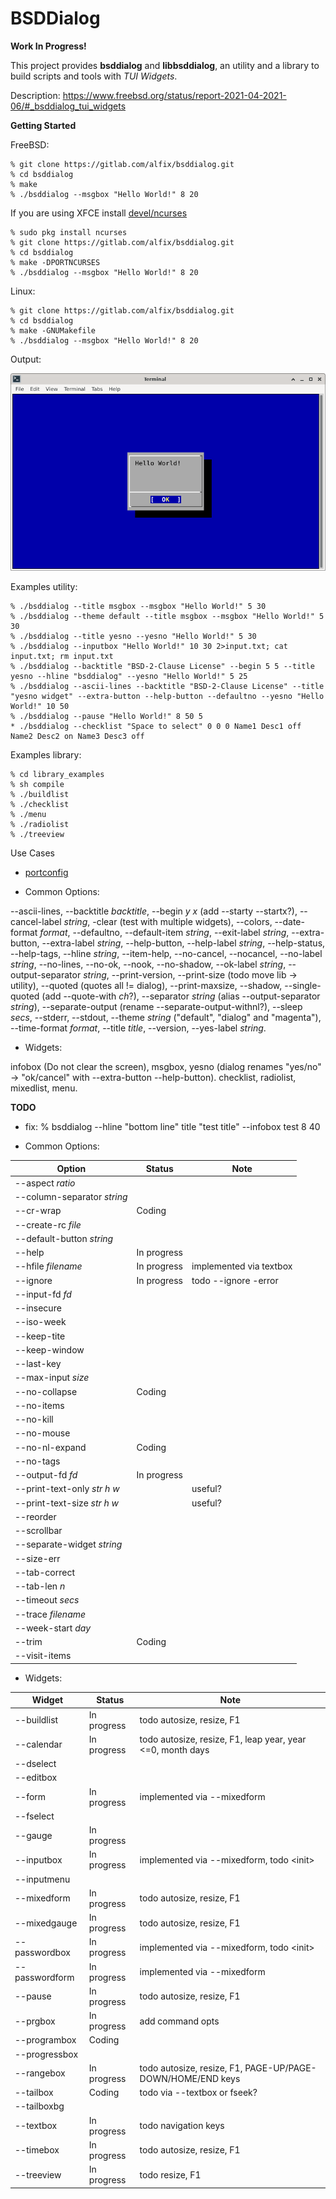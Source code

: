 # BSDDialog

**Work In Progress!**

This project provides **bsddialog** and **libbsddialog**, an utility and a
library to build scripts and tools with *TUI Widgets*.

Description:
<https://www.freebsd.org/status/report-2021-04-2021-06/#_bsddialog_tui_widgets>


**Getting Started**

FreeBSD:

```
% git clone https://gitlab.com/alfix/bsddialog.git
% cd bsddialog
% make
% ./bsddialog --msgbox "Hello World!" 8 20
```

If you are using XFCE install 
[devel/ncurses](https://www.freshports.org/devel/ncurses/)

```
% sudo pkg install ncurses
% git clone https://gitlab.com/alfix/bsddialog.git
% cd bsddialog
% make -DPORTNCURSES
% ./bsddialog --msgbox "Hello World!" 8 20
```

Linux:

```
% git clone https://gitlab.com/alfix/bsddialog.git
% cd bsddialog
% make -GNUMakefile
% ./bsddialog --msgbox "Hello World!" 8 20
```

Output:

![screenshot](screenshot.png)


Examples utility:
```
% ./bsddialog --title msgbox --msgbox "Hello World!" 5 30
% ./bsddialog --theme default --title msgbox --msgbox "Hello World!" 5 30
% ./bsddialog --title yesno --yesno "Hello World!" 5 30
% ./bsddialog --inputbox "Hello World!" 10 30 2>input.txt; cat input.txt; rm input.txt
% ./bsddialog --backtitle "BSD-2-Clause License" --begin 5 5 --title yesno --hline "bsddialog" --yesno "Hello World!" 5 25
% ./bsddialog --ascii-lines --backtitle "BSD-2-Clause License" --title "yesno widget" --extra-button --help-button --defaultno --yesno "Hello World!" 10 50
% ./bsddialog --pause "Hello World!" 8 50 5
* ./bsddialog --checklist "Space to select" 0 0 0 Name1 Desc1 off Name2 Desc2 on Name3 Desc3 off
```

Examples library:
```
% cd library_examples
% sh compile
% ./buildlist
% ./checklist
% ./menu
% ./radiolist
% ./treeview
```

Use Cases

 - [portconfig](https://gitlab.com/alfix/portconfig)



 - Common Options:
 
--ascii-lines, --backtitle *backtitle*, --begin *y x* (add --starty --startx?),
--cancel-label *string*, -clear (test with multiple widgets), --colors,
--date-format *format*, --defaultno, --default-item *string*, 
--exit-label *string*, --extra-button, --extra-label *string*, --help-button,
--help-label *string*, --help-status, --help-tags, --hline *string*,
--item-help, --no-cancel, --nocancel, --no-label *string*, --no-lines, --no-ok,
--nook, --no-shadow, --ok-label *string*, --output-separator *string*,
--print-version, --print-size (todo move lib -> utility),
--quoted (quotes all != dialog), --print-maxsize, --shadow,
--single-quoted (add --quote-with *ch*?), 
--separator *string* (alias --output-separator *string*),
--separate-output (rename --separate-output-withnl?), --sleep *secs*, --stderr,
--stdout, --theme *string* ("default", "dialog" and "magenta"),
--time-format *format*, --title *title*, --version, --yes-label *string*.

 - Widgets:
 
 infobox (Do not clear the screen), msgbox,
 yesno (dialog renames "yes/no" -> "ok/cancel" with --extra-button --help-button).
 checklist, radiolist, mixedlist, menu.

**TODO**

 * fix: % bsddialog --hline "bottom line" title "test title" --infobox test 8 40


 - Common Options:

|  Option                      | Status      | Note                            |
| ---------------------------- | ----------- | ------------------------------- |
| --aspect *ratio*             |             |                                 |
| --column-separator *string*  |             |                                 |
| --cr-wrap                    | Coding      |                                 |
| --create-rc *file*           |             |                                 |
| --default-button *string*    |             |                                 |
| --help                       | In progress |                                 |
| --hfile *filename*           | In progress | implemented via textbox         |
| --ignore                     | In progress | todo --ignore -error            |
| --input-fd *fd*              |             |                                 |
| --insecure                   |             |                                 |
| --iso-week                   |             |                                 |
| --keep-tite                  |             |                                 |
| --keep-window                |             |                                 |
| --last-key                   |             |                                 |
| --max-input *size*           |             |                                 |
| --no-collapse                | Coding      |                                 |
| --no-items                   |             |                                 |
| --no-kill                    |             |                                 |
| --no-mouse                   |             |                                 |
| --no-nl-expand               | Coding      |                                 |
| --no-tags                    |             |                                 |
| --output-fd *fd*             | In progress |                                 |
| --print-text-only *str h w*  |             | useful?                         |
| --print-text-size *str h w*  |             | useful?                         |
| --reorder                    |             |                                 |
| --scrollbar                  |             |                                 |
| --separate-widget *string*   |             |                                 |
| --size-err                   |             |                                 |
| --tab-correct                |             |                                 |
| --tab-len *n*                |             |                                 |
| --timeout *secs*             |             |                                 |
| --trace *filename*           |             |                                 |
| --week-start *day*           |             |                                 |
| --trim                       | Coding      |                                 |
| --visit-items                |             |                                 |



 - Widgets:

| Widget         | Status      | Note                                          |
|--------------- | ----------- | ----------------------------------------------|
| --buildlist    | In progress | todo autosize, resize, F1                               |
| --calendar     | In progress | todo autosize, resize, F1, leap year, year <=0, month days |
| --dselect      |             |                                               |
| --editbox      |             |                                               |
| --form         | In progress | implemented via --mixedform                   |
| --fselect      |             |                                               |
| --gauge        | In progress |                                               |
| --inputbox     | In progress | implemented via --mixedform, todo \<init\>    |
| --inputmenu    |             |                                               |
| --mixedform    | In progress | todo autosize, resize, F1                     |
| --mixedgauge   | In progress | todo autosize, resize, F1                     |
| --passwordbox  | In progress | implemented via --mixedform, todo \<init\>    |
| --passwordform | In progress | implemented via --mixedform                   |
| --pause        | In progress | todo autosize, resize, F1                     |
| --prgbox       | In progress | add command opts                              |
| --programbox   | Coding      |                                               |
| --progressbox  |             |                                               |
| --rangebox     | In progress | todo autosize, resize, F1, PAGE-UP/PAGE-DOWN/HOME/END keys |
| --tailbox      | Coding      | todo via --textbox or fseek?                  |
| --tailboxbg    |             |                                               |
| --textbox      | In progress | todo navigation keys                          |
| --timebox      | In progress | todo autosize, resize, F1                     |
| --treeview     | In progress | todo  resize, F1                              |

